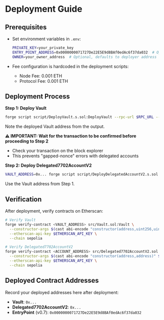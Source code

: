 # Deployment Guide

## Prerequisites

- Set environment variables in `.env`:
  ```bash
  PRIVATE_KEY=your_private_key
  ENTRY_POINT_ADDRESS=0x0000000071727De22E5E9d8BAf0edAc6f37da032  # Optional, defaults to v0.7 EntryPoint
  OWNER=your_owner_address  # Optional, defaults to deployer address
  ```

- Fee configuration is hardcoded in the deployment scripts:
  - Node Fee: 0.001 ETH
  - Protocol Fee: 0.001 ETH

## Deployment Process

**Step 1: Deploy Vault**
```bash
forge script script/DeployVault.s.sol:DeployVault --rpc-url $RPC_URL --broadcast
```

Note the deployed Vault address from the output.

**⚠️ IMPORTANT: Wait for the transaction to be confirmed before proceeding to Step 2**
- Check your transaction on the block explorer
- This prevents "gapped-nonce" errors with delegated accounts

**Step 2: Deploy Delegated7702AccountV2**
```bash
VAULT_ADDRESS=0x... forge script script/DeployDelegatedAccountV2.s.sol:DeployDelegatedAccountV2Script --rpc-url $RPC_URL --broadcast
```

Use the Vault address from Step 1.

## Verification

After deployment, verify contracts on Etherscan:

```bash
# Verify Vault
forge verify-contract <VAULT_ADDRESS> src/Vault.sol:Vault \
  --constructor-args $(cast abi-encode "constructor(address,uint256,uint256)" $OWNER $NODE_FEE $PROTOCOL_FEE) \
  --etherscan-api-key $ETHERSCAN_API_KEY \
  --chain sepolia

# Verify Delegated7702AccountV2
forge verify-contract <ACCOUNT_ADDRESS> src/Delegated7702AccountV2.sol:Delegated7702AccountV2 \
  --constructor-args $(cast abi-encode "constructor(address,address)" $ENTRY_POINT_ADDRESS $VAULT_ADDRESS) \
  --etherscan-api-key $ETHERSCAN_API_KEY \
  --chain sepolia
```

## Deployed Contract Addresses

Record your deployed addresses here after deployment:

- **Vault**: `0x...`
- **Delegated7702AccountV2**: `0x...`
- **EntryPoint** (v0.7): `0x0000000071727De22E5E9d8BAf0edAc6f37da032`